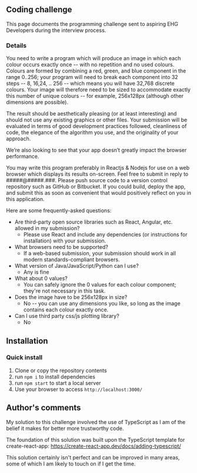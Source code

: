 ## Coding challenge

This page documents the programming challenge sent to aspiring EHG Developers during the interview process.

### Details
You need to write a program which will produce an image in which each colour occurs exactly once -- with no repetition and no used colours. Colours are formed by combining a red, green, and blue component in the range 0..256; your program will need to break each component into 32 steps -- 8, 16,24, .. 256 -- which means you will have 32,768 discrete colours. Your image will therefore need to be sized to accommodate exactly this number of unique colours -- for example, 256x128px (although other dimensions are possible).

The result should be aesthetically pleasing (or at least interesting) and should not use any existing graphics or other files. Your submission will be evaluated in terms of good development practices followed, cleanliness of code, the elegance of the algorithm you use, and the originality of your approach.

We’re also looking to see that your app doesn’t greatly impact the browser performance.

You may write this program preferably in Reactjs & Nodejs for use on a web browser which displays its results on-screen. Feel free to submit in reply to #####@#####.###. Please push source code to a version control repository such as GitHub or Bitbucket. If you could build, deploy the app, and submit this as soon as convenient that would positively reflect on you in this application.

Here are some frequently-asked questions:

* Are third-party open source libraries such as React, Angular, etc. allowed in my submission?
    * Please use React and include any dependencies (or instructions for installation) with your submission.
* What browsers need to be supported?
    * If a web-based submission, your submission should work in all modern standards-compliant browsers.
* What version of Java/JavaScript/Python can I use? 
    * Any is fine
* What about 0 values?
    * You can safely ignore the 0 values for each colour component; they're not necessary in this task.
* Does the image have to be 256x128px in size? 
    * No -- you can use any dimensions you like, so long as the image contains each colour exactly once.
* Can I use third party css/js plotting library?
    * No

## Installation
### Quick install
1. Clone or copy the repository contents
2. run `npm i` to install dependencies
3. run `npm start` to start a local server
4. Use your browser to access `http://localhost:3000/`

## Author's comments
My solution to this challenge involved the use of TypeScript as I am of the belief it makes for better more trustworthy code.

The foundation of this solution was built upon the TypeScript template for create-react-app: https://create-react-app.dev/docs/adding-typescript/

This solution certainly isn't perfect and can be improved in many areas, some of which I am likely to touch on if I get the time.